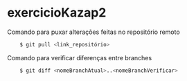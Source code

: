 # exercicioKazap2

Comando para puxar alterações feitas no repositório remoto
```bash
    $ git pull <link_repositório>
```

Comando para verificar diferenças entre branches
```bash
    $ git diff <nomeBranchAtual>..<nomeBranchVerificar>
```
